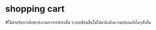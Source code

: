 # shopping cart
#ใช้สำหรับการศึกษาส่งงานอาจารย์เท่านั้น ระบบเขียนขึ้นไม่ได้คำนึงถึงความปลอดภัยใดๆทั้งสิ้น
